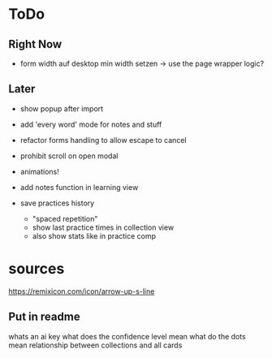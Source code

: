 # ToDo

## Right Now

- form width auf desktop min width setzen -> use the page wrapper logic?

## Later

- show popup after import
- add 'every word' mode for notes and stuff
- refactor forms handling to allow escape to cancel
- prohibit scroll on open modal

- animations!
- add notes function in learning view
- save practices history
  - "spaced repetition"
  - show last practice times in collection view
  - also show stats like in practice comp

# sources

https://remixicon.com/icon/arrow-up-s-line

## Put in readme

whats an ai key
what does the confidence level mean
what do the dots mean
relationship between collections and all cards
